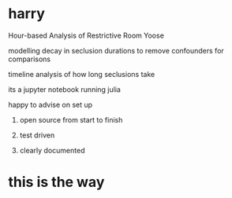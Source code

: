 # harry

Hour-based Analysis of Restrictive Room Yoose

modelling decay in seclusion durations to remove confounders for comparisons


timeline analysis of how long seclusions take

its a jupyter notebook running julia

happy to advise on set up

1. open source from start to finish

2. test driven

3. clearly documented

# this is the way
